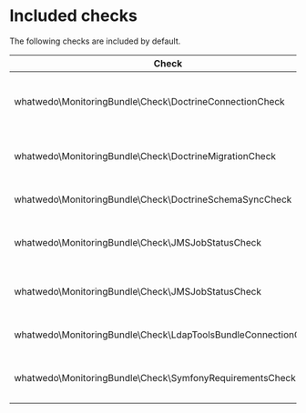 # Included checks

The following checks are included by default.

| Check | Description |
|---|---|
| whatwedo\MonitoringBundle\Check\DoctrineConnectionCheck | Checks if every configured database server is reachable (Doctrine) |
| whatwedo\MonitoringBundle\Check\DoctrineMigrationCheck | Checks if all migrations are applied (Doctrine) |
| whatwedo\MonitoringBundle\Check\DoctrineSchemaSyncCheck | Checks if schema is in sync (Doctrine) |
| whatwedo\MonitoringBundle\Check\JMSJobStatusCheck | Checks if there is any failed JMS Job in the the last 3 hours |
 whatwedo\MonitoringBundle\Check\JMSJobStatusCheck | Checks if there is any failed JMS Job in the the last 3 hours |
| whatwedo\MonitoringBundle\Check\LdapToolsBundleConnectionCheck | Checks all LDAP connections of LdapToolsBundle |
| whatwedo\MonitoringBundle\Check\SymfonyRequirementsCheck | Check if all Symfony requirements are met |
